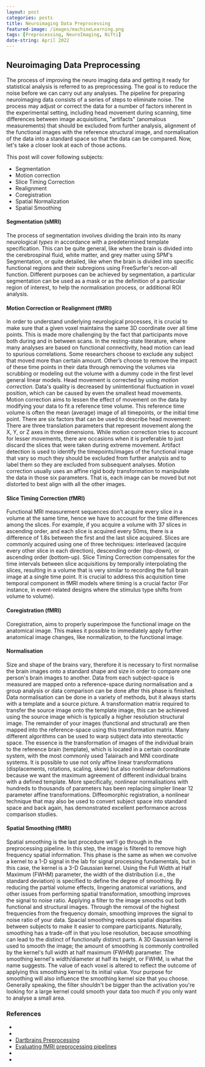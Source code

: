 ```yaml
---
layout: post
categories: posts
title: Neuroimaging Data Preprocessing
featured-image: /images/machineLearning.png
tags: [Preprocessing, NeuroImaging, Nifti]
date-string: April 2022
---
```


## Neuroimaging Data Preprocessing

The process of improving the neuro imaging data and getting it ready for statistical analysis is referred to as preprocessing. The goal is to reduce the noise before we can carry out any analyses. The pipeline for preparing neuroimaging data consists of a series of steps to eliminate noise. The process may adjust or correct the data for a number of factors inherent in the experimental setting, including head movement during scanning, time differences between image acquisitions, "artifacts" (anomalous measurements) that should be excluded from further analysis, alignment of the functional images with the reference structural image, and normalisation of the data into a standard space so that the data can be compared. Now, let's take a closer look at each of those actions. 

This post will cover following subjects:

+ Segmentation
+ Motion correction
+ Slice Timing Correction
+ Realignment
+ Coregistration
+ Spatial Normalization
+ Spatial Smoothing


#### Segmentation (sMRI)

The process of segmentation involves dividing the brain into its many neurological *types* in accordance with a predetermined template specification. This can be quite general, like when the brain is divided into the cerebrospinal fluid, white matter, and grey matter using SPM's Segmentation, or quite detailed, like when the brain is divided into specific functional regions and their subregions using FreeSurfer's recon-all function. Different purposes can be achieved by segmentation, a particular segmentation  can be used as a mask or as the definition of a particular region of interest, to help the normalisation process, or additional ROI analysis.

#### Motion Correction or Realignment (fMRI)

In order to understand underlying neurological processes, it is crucial to make sure that a given voxel maintains the same 3D coordinate over all time points. This is made more challenging by the fact that participants move both during and in between scans. In the resting-state literature, where many analyses are based on functional connectivity, head motion can lead to spurious correlations. Some researchers choose to exclude any subject that moved more than certain amount. Other’s choose to remove the impact of these time points in their data through removing the volumes via scrubbing or modeling out the volume with a dummy code in the first level general linear models. Head movement is corrected by using *motion correction*. Data's quality is decreased by unintentional fluctuation in voxel position, which can be caused by even the smallest head movements. Motion correction aims to lessen the effect of movement on the data by modifying your data to fit a reference time volume. This reference time volume is often the mean (average) image of all timepoints, or the initial time point. There are six factors that can be used to describe head movement: There are three translation parameters that represent movement along the X, Y, or Z axes in three dimensions. While motion correction tries to account for lesser movements, there are occasions when it is preferable to just discard the slices that were taken during extreme  movement. Artifact detection is used to identify the timepoints/images of the functional image that vary so much they should be excluded from further analysis and to label them so they are excluded from subsequent analyses. Motion correction usually uses an affine rigid body transformation to manipulate the data in those six parameters. That is, each image can be moved but not distorted to best align with all the other images.  

#### Slice Timing Correction (fMRI)

Functional MRI measurement sequences don’t acquire every slice in a volume at the same time, hence we have to account for the time differences among the slices. For example, if you acquire a volume with 37 slices in ascending order, and each slice is acquired every 50ms, there is a difference of 1.8s between the first and the last slice acquired. Slices are commonly acquired using one of three techniques: interleaved (acquire every other slice in each direction), descending order (top-down), or ascending order (bottom-up). Slice Timing Correction compensates for the time intervals between slice acquisitions by temporally interpolating the slices, resulting in a volume that is very similar to recording the full brain image at a single time point. It is crucial to address this acquisition time temporal component in fMRI models where timing is a crucial factor (For instance, in event-related designs where the stimulus type shifts from volume to volume).

#### Coregistration (fMRI)

Coregistration, aims to properly superimpose the functional image on the anatomical image. This makes it possible to immediately apply further anatomical image changes, like normalization, to the functional image.

#### Normalisation 

Size and shape of the brains vary, therefore it is necessary to first normalise the brain images onto a standard shape and size in order to compare one person's brain images to another. Data from each subject-space is measured are mapped onto a reference-space during normalisation and a group analysis or data comparison can be done after this phase is finished. Data normalisation can be done in a variety of methods, but it always starts with a template and a source picture. A transformation matrix required to transfer the source image onto the template image, this can be achieved using the source image which is typically a higher resolution structural image. The remainder of your images (functional and structural) are then mapped into the reference-space using this transformation matrix. Many different algorithms can be used to warp subject data into stereotactic space. The essence is the transformation of images of the individual brain to the reference brain (template), which is located in a certain coordinate system, with the most commonly used Talairach and MNI coordinate systems. It is possible to use not only affine linear transformations (displacements, rotations, scaling, skew) but also nonlinear deformations because we want the maximum agreement of different individual brains with a defined template. More specifically, nonlinear normalisations with hundreds to thousands of parameters has been replacing simpler linear 12 parameter affine transformations. Diffeomorphic registration, a nonlinear technique that may also be used to convert subject space into standard space and back again, has demonstrated excellent performance across comparison studies. 


#### Spatial Smoothing (fMRI)

Spatial smoothing is the last procedure we'll go through in the preprocessing pipeline. In this step, the image is filtered to remove high frequency spatial information. This phase is the same as when we convolve a kernel to a 1-D signal in the lab for signal processing fundamentals, but in this case, the kernel is a 3-D Gaussian kernel. Using the Full Width at Half Maximum (FWHM) parameter, the width of the distribution (i.e., the standard deviation) is specified to define the degree of smoothing. By reducing the partial volume effects, lingering anatomical variations, and other issues from performing spatial transformation, smoothing improves the signal to noise ratio. Applying a filter to the image smooths out both functional and structural images. Through the removal of the highest frequencies from the frequency domain, smoothing improves the signal to noise ratio of your data. Spacial smoothing reduces spatial disparities between subjects to make it easier to compare participants. Naturally, smoothing has a trade-off in that you lose resolution, because smoothing can lead to the distinct of functionally distinct parts. A 3D Gaussian kernel is used to smooth the image; the amount of smoothing is commonly controlled by the kernel's full width at half maximum (FWHM) parameter. The smoothing kernel's width/diameter at half its height, or FWHM, is what the name suggests. The value of each voxel is altered to reflect the outcome of applying this smoothing kernel to its initial value. Your purpose for smoothing will also influence the smoothing kernel size that you choose. Generally speaking, the filter shouldn't be bigger than the activation you're looking for a large kernel could smooth your data too much if you only want to analyse a small area.  

### References
+ [ ](https://dartbrains.org/content/Introduction_to_Neuroimaging_Data.html#)
+ [ ](https://dartbrains.org/content/Signal_Processing.html)
+ [Dartbrains Preprocessing](https://dartbrains.org/content/Preprocessing.html)
+ [Evaluating fMRI preprocessing pipelines](https://ieeexplore.ieee.org/abstract/document/1607667)
+ [ ](http://neuroimaging-data-science.org/content/005-nipy/001-nipy.html)
+ [ ](https://miykael.github.io/nipype-beginner-s-guide/neuroimaging.html)
